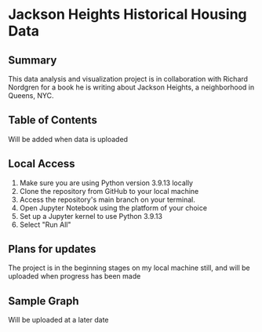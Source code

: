 # Jackson Heights Historical Housing Data

<h2>Summary</h2>

This data analysis and visualization project is in collaboration with Richard Nordgren for a book he is writing about Jackson Heights, a neighborhood in Queens, NYC.

<h2>Table of Contents</h2>

Will be added when data is uploaded

<h2>Local Access</h2>

1. Make sure you are using Python version 3.9.13 locally
2. Clone the repository from GitHub to your local machine 
3. Access the repository's main branch on your terminal. 
4. Open Jupyter Notebook using the platform of your choice
5. Set up a Jupyter kernel to use Python 3.9.13
6. Select "Run All"

<h2>Plans for updates</h2>

The project is in the beginning stages on my local machine still, and will be uploaded when progress has been made

<h2>Sample Graph</h2>

Will be uploaded at a later date
